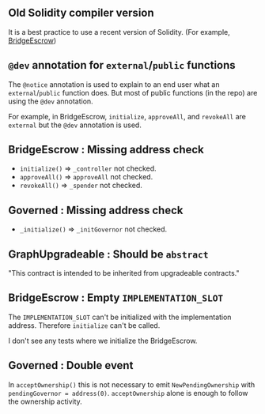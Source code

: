 ## Old Solidity compiler version

It is a best practice to use a recent version of Solidity.
(For example, [BridgeEscrow](https://github.com/code-423n4/2022-10-thegraph/blob/309a188f7215fa42c745b136357702400f91b4ff/contracts/gateway/BridgeEscrow.sol#L3))

## `@dev` annotation for `external`/`public` functions

The `@notice` annotation is used to explain to an end user what an `external`/`public` function does.
But most of public functions (in the repo) are using the `@dev` annotation.

For example, in BridgeEscrow, `initialize`, `approveAll`, and `revokeAll` are `external` but the `@dev` annotation is used.

## BridgeEscrow : Missing address check

- `initialize()` => `_controller` not checked.
- `approveAll()` => `approveAll` not checked.
- `revokeAll()` => `_spender` not checked.

## Governed : Missing address check

- `_initialize()` => `_initGovernor` not checked.

## GraphUpgradeable : Should be `abstract` 

"This contract is intended to be inherited from upgradeable contracts."

## BridgeEscrow : Empty `IMPLEMENTATION_SLOT`

The `IMPLEMENTATION_SLOT` can't be initialized with the implementation address.
Therefore `initialize` can't be called.

I don't see any tests where we initialize the BridgeEscrow.

## Governed : Double event

In `acceptOwnership()` this is not necessary to emit `NewPendingOwnership` with `pendingGovernor = address(0)`.
`acceptOwnership` alone is enough to follow the ownership activity.